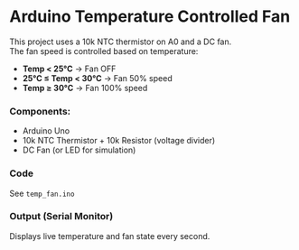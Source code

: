 # Arduino Temperature Controlled Fan

This project uses a 10k NTC thermistor on A0 and a DC fan.  
The fan speed is controlled based on temperature:

- **Temp < 25°C** → Fan OFF  
- **25°C ≤ Temp < 30°C** → Fan 50% speed  
- **Temp ≥ 30°C** → Fan 100% speed  

### Components:
- Arduino Uno  
- 10k NTC Thermistor + 10k Resistor (voltage divider)  
- DC Fan (or LED for simulation)  

### Code
See `temp_fan.ino`

### Output (Serial Monitor)
Displays live temperature and fan state every second.
